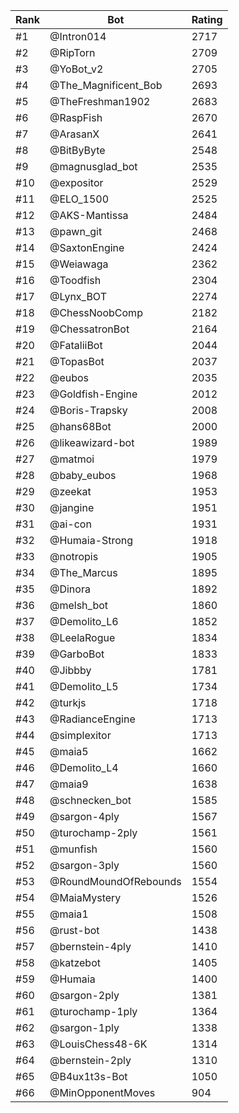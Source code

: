 Rank|Bot|Rating
---|---|---
#1|@Intron014|2717
#2|@RipTorn|2709
#3|@YoBot_v2|2705
#4|@The_Magnificent_Bob|2693
#5|@TheFreshman1902|2683
#6|@RaspFish|2670
#7|@ArasanX|2641
#8|@BitByByte|2548
#9|@magnusglad_bot|2535
#10|@expositor|2529
#11|@ELO_1500|2525
#12|@AKS-Mantissa|2484
#13|@pawn_git|2468
#14|@SaxtonEngine|2424
#15|@Weiawaga|2362
#16|@Toodfish|2304
#17|@Lynx_BOT|2274
#18|@ChessNoobComp|2182
#19|@ChessatronBot|2164
#20|@FataliiBot|2044
#21|@TopasBot|2037
#22|@eubos|2035
#23|@Goldfish-Engine|2012
#24|@Boris-Trapsky|2008
#25|@hans68Bot|2000
#26|@likeawizard-bot|1989
#27|@matmoi|1979
#28|@baby_eubos|1968
#29|@zeekat|1953
#30|@jangine|1951
#31|@ai-con|1931
#32|@Humaia-Strong|1918
#33|@notropis|1905
#34|@The_Marcus|1895
#35|@Dinora|1892
#36|@melsh_bot|1860
#37|@Demolito_L6|1852
#38|@LeelaRogue|1834
#39|@GarboBot|1833
#40|@Jibbby|1781
#41|@Demolito_L5|1734
#42|@turkjs|1718
#43|@RadianceEngine|1713
#44|@simplexitor|1713
#45|@maia5|1662
#46|@Demolito_L4|1660
#47|@maia9|1638
#48|@schnecken_bot|1585
#49|@sargon-4ply|1567
#50|@turochamp-2ply|1561
#51|@munfish|1560
#52|@sargon-3ply|1560
#53|@RoundMoundOfRebounds|1554
#54|@MaiaMystery|1526
#55|@maia1|1508
#56|@rust-bot|1438
#57|@bernstein-4ply|1410
#58|@katzebot|1405
#59|@Humaia|1400
#60|@sargon-2ply|1381
#61|@turochamp-1ply|1364
#62|@sargon-1ply|1338
#63|@LouisChess48-6K|1314
#64|@bernstein-2ply|1310
#65|@B4ux1t3s-Bot|1050
#66|@MinOpponentMoves|904
